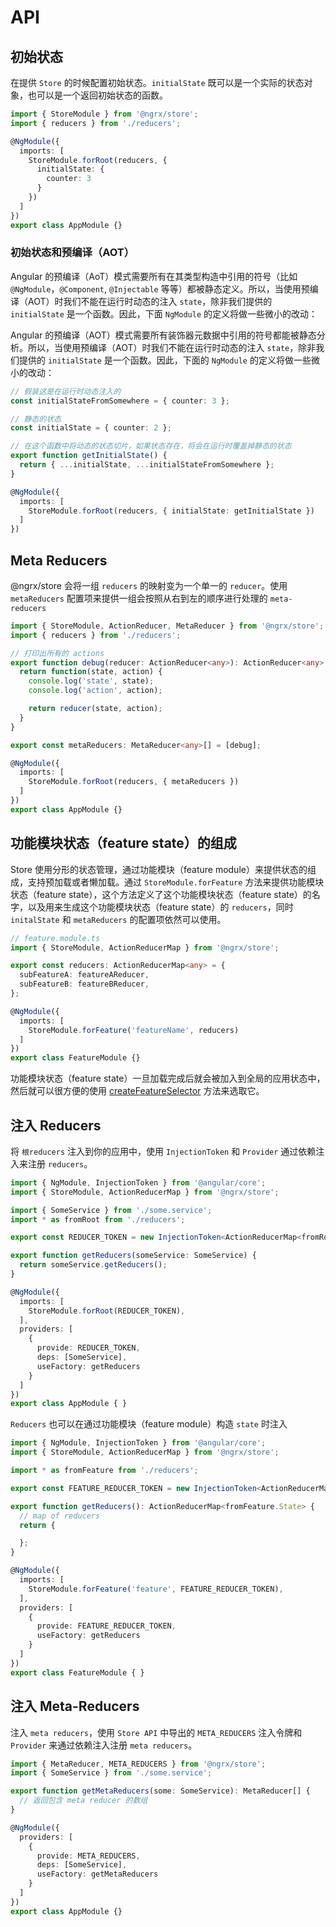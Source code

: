 # API

## 初始状态

在提供 `Store` 的时候配置初始状态。`initialState` 既可以是一个实际的状态对象，也可以是一个返回初始状态的函数。

```ts
import { StoreModule } from '@ngrx/store';
import { reducers } from './reducers';

@NgModule({
  imports: [
    StoreModule.forRoot(reducers, {
      initialState: {
        counter: 3
      }
    })
  ]
})
export class AppModule {}
```

### 初始状态和预编译（AOT）

Angular 的预编译（AoT）模式需要所有在其类型构造中引用的符号（比如 `@NgModule`，`@Component`, `@Injectable` 等等）都被静态定义。所以，当使用预编译（AOT）时我们不能在运行时动态的注入 `state`，除非我们提供的 `initialState` 是一个函数。因此，下面 `NgModule` 的定义将做一些微小的改动：

Angular 的预编译（AOT）模式需要所有装饰器元数据中引用的符号都能被静态分析。所以，当使用预编译（AOT）时我们不能在运行时动态的注入 `state`，除非我们提供的 `initialState` 是一个函数。因此，下面的 `NgModule` 的定义将做一些微小的改动：

```ts
// 假装这是在运行时动态注入的
const initialStateFromSomewhere = { counter: 3 };

// 静态的状态
const initialState = { counter: 2 };

// 在这个函数中将动态的状态切片，如果状态存在，将会在运行时覆盖掉静态的状态
export function getInitialState() {
  return { ...initialState, ...initialStateFromSomewhere };
}

@NgModule({
  imports: [
    StoreModule.forRoot(reducers, { initialState: getInitialState })
  ]
})
```

## Meta Reducers

@ngrx/store 会将一组 `reducers` 的映射变为一个单一的 `reducer`。使用 `metaReducers` 配置项来提供一组会按照从右到左的顺序进行处理的 `meta-reducers`

```ts
import { StoreModule, ActionReducer, MetaReducer } from '@ngrx/store';
import { reducers } from './reducers';

// 打印出所有的 actions
export function debug(reducer: ActionReducer<any>): ActionReducer<any> {
  return function(state, action) {
    console.log('state', state);
    console.log('action', action);

    return reducer(state, action);
  }
}

export const metaReducers: MetaReducer<any>[] = [debug];

@NgModule({
  imports: [
    StoreModule.forRoot(reducers, { metaReducers })
  ]
})
export class AppModule {}
```

## 功能模块状态（feature state）的组成

Store 使用分形的状态管理，通过功能模块（feature module）来提供状态的组成，支持预加载或者懒加载。通过 `StoreModule.forFeature` 方法来提供功能模块状态（feature state），这个方法定义了这个功能模块状态（feature state）的名字，以及用来生成这个功能模块状态（feature state）的 `reducers`，同时 `initalState` 和 `metaReducers` 的配置项依然可以使用。

```ts
// feature.module.ts
import { StoreModule, ActionReducerMap } from '@ngrx/store';

export const reducers: ActionReducerMap<any> = {
  subFeatureA: featureAReducer,
  subFeatureB: featureBReducer,
};

@NgModule({
  imports: [
    StoreModule.forFeature('featureName', reducers)
  ]
})
export class FeatureModule {}
```

功能模块状态（feature state）一旦加载完成后就会被加入到全局的应用状态中，然后就可以很方便的使用 [createFeatureSelector](./selectors.md#createFeatureSelector) 方法来选取它。

## 注入 Reducers

将 `根reducers` 注入到你的应用中，使用 `InjectionToken` 和 `Provider` 通过依赖注入来注册 `reducers`。

```ts
import { NgModule, InjectionToken } from '@angular/core';
import { StoreModule, ActionReducerMap } from '@ngrx/store';

import { SomeService } from './some.service';
import * as fromRoot from './reducers';

export const REDUCER_TOKEN = new InjectionToken<ActionReducerMap<fromRoot.State>>('Registered Reducers');

export function getReducers(someService: SomeService) {
  return someService.getReducers();
}

@NgModule({
  imports: [
    StoreModule.forRoot(REDUCER_TOKEN),
  ],
  providers: [
    {
      provide: REDUCER_TOKEN,
      deps: [SomeService],
      useFactory: getReducers
    }
  ]
})
export class AppModule { }
```

`Reducers` 也可以在通过功能模块（feature module）构造 `state` 时注入

```ts
import { NgModule, InjectionToken } from '@angular/core';
import { StoreModule, ActionReducerMap } from '@ngrx/store';

import * as fromFeature from './reducers';

export const FEATURE_REDUCER_TOKEN = new InjectionToken<ActionReducerMap<fromFeature.State>>('Feature Reducers');

export function getReducers(): ActionReducerMap<fromFeature.State> {
  // map of reducers
  return {

  };
}

@NgModule({
  imports: [
    StoreModule.forFeature('feature', FEATURE_REDUCER_TOKEN),
  ],
  providers: [
    {
      provide: FEATURE_REDUCER_TOKEN,
      useFactory: getReducers
    }
  ]
})
export class FeatureModule { }
```

## 注入 Meta-Reducers

注入 `meta reducers`，使用 `Store API` 中导出的 `META_REDUCERS` 注入令牌和 `Provider` 来通过依赖注入注册 `meta reducers`。

```ts
import { MetaReducer, META_REDUCERS } from '@ngrx/store';
import { SomeService } from './some.service';

export function getMetaReducers(some: SomeService): MetaReducer[] {
  // 返回包含 meta reducer 的数组
}

@NgModule({
  providers: [
    {
      provide: META_REDUCERS,
      deps: [SomeService],
      useFactory: getMetaReducers
    }
  ]
})
export class AppModule {}
```
